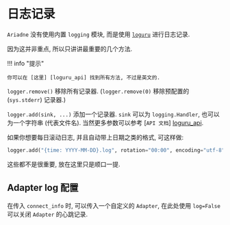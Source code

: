 # 日志记录

[loguru_api]: https://loguru.readthedocs.io/en/stable/api/logger.html

`Ariadne` 没有使用内置 `logging` 模块, 而是使用 [`loguru`](https://github.com/Delgan/loguru) 进行日志记录.

因为这并非重点, 所以只讲讲最重要的几个方法.

!!! info "提示"

    你可以在 [这里] [loguru_api] 找到所有方法, 不过是英文的.

`logger.remove()` 移除所有记录器. (`logger.remove(0)` 移除预配置的 (`sys.stderr`) 记录器.)

`logger.add(sink, ...)` 添加一个记录器. `sink` 可以为 `logging.Handler`, 也可以为一个字符串 (代表文件名). 当然更多参数可以参考 [`API 文档`] [loguru_api].

如果你想要每日滚动日志, 并且自动带上日期之类的格式, 可这样做:

```py
logger.add("{time: YYYY-MM-DD}.log", rotation="00:00", encoding="utf-8")
```

这些都不是很重要, 放在这里只是顺口一提.

## Adapter log 配置

在传入 `connect_info` 时, 可以传入一个自定义的 `Adapter`, 在此处使用 `log=False` 可以关闭 `Adapter` 的心跳记录.
